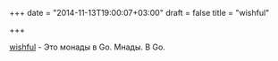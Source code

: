 +++
date = "2014-11-13T19:00:07+03:00"
draft = false
title = "wishful"

+++

<p><a href="https://github.com/SimonRichardson/wishful">wishful</a>&nbsp;- Это монады в Go. Мнады. В Go.</p>

